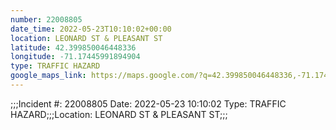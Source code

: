 ```yaml
---
number: 22008805
date_time: 2022-05-23T10:10:02+00:00
location: LEONARD ST & PLEASANT ST
latitude: 42.399850046448336
longitude: -71.17445991894904
type: TRAFFIC HAZARD
google_maps_link: https://maps.google.com/?q=42.399850046448336,-71.17445991894904
---
```


;;;Incident #: 22008805  Date: 2022-05-23 10:10:02   Type: TRAFFIC HAZARD;;;Location: LEONARD ST & PLEASANT ST;;;
